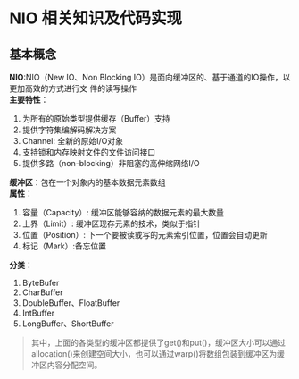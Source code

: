 # NIO 相关知识及代码实现 #


## 基本概念 ##

**NIO**:NIO（New IO、Non Blocking IO）是面向缓冲区的、基于通道的IO操作，以更加高效的方式进行文 件的读写操作  
**主要特性**：  
1. 为所有的原始类型提供缓存（Buffer）支持  
2. 提供字符集编解码解决方案  
3. Channel: 全新的原始I/O对象  
4. 支持锁和内存映射文件的文件访问接口  
5. 提供多路（non-blocking）非阻塞的高伸缩网络I/O  

**缓冲区**：包在一个对象内的基本数据元素数组  
**属性**：  
1. 容量（Capacity）: 缓冲区能够容纳的数据元素的最大数量  
2. 上界（Limit）: 缓冲区现存元素的技术，类似于指针  
3. 位置（Position）: 下一个要被读或写的元素索引位置，位置会自动更新  
4. 标记（Mark）:备忘位置  

**分类**：  
1. ByteBufer  
2. CharBuffer  
3. DoubleBuffer、FloatBuffer  
4. IntBuffer  
5. LongBuffer、ShortBuffer  
>其中，上面的各类型的缓冲区都提供了get()和put()，缓冲区大小可以通过allocation()来创建空间大小，也可以通过warp()将数组包装到缓冲区为缓冲区内容分配空间。








